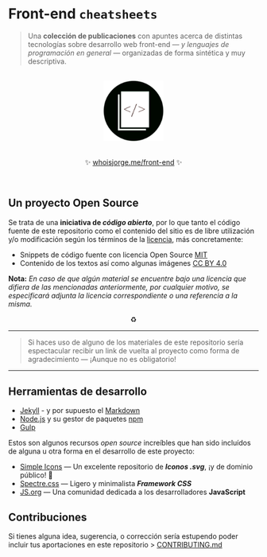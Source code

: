 # Front-end `cheatsheets`

> Una __colección de publicaciones__ con apuntes acerca de distintas tecnologías sobre desarrollo web front-end — _y lenguajes de programación en general_ —  organizadas de forma sintética y muy descriptiva.

<br>
<div align="center">
  <img width="120" src="./docs/header.png" alt="logo">
</div>
<br>

<p align="center">✨ <a href="https://front-end.js.org">whoisjorge.me/front-end</a> ✨</p>

<br>


## Un proyecto Open Source
Se trata de una **iniciativa de _código abierto_**, por lo que tanto el código fuente de este repositorio como el contenido del sitio es de libre utilización y/o modificación según los términos de la [licencia](/LICENSE), más concretamente:

- Snippets de código fuente con licencia Open Source [MIT]
- Contenido de los textos así como algunas imágenes [CC BY 4.0]

**Nota:** _En caso de que algún material se encuentre bajo una licencia que difiera de las mencionadas anteriormente, por cualquier motivo, se especificará adjunta la licencia correspondiente o una referencia a la misma._

<p align="center">♻️</p>

<hr>

> Si haces uso de alguno de los materiales de este repositorio sería espectacular recibir un link de vuelta al proyecto como forma de agradecimiento — ¡Aunque no es obligatorio!

<hr>



## Herramientas de desarrollo
- [Jekyll] - y por supuesto el [Markdown]
- [Node.js] y su gestor de paquetes [npm]
- [Gulp]

Estos son algunos recursos _open source_ increíbles que han sido incluídos de alguna u otra forma en el desarrollo de este proyecto:

- [Simple Icons] — Un excelente repositorio de **_Iconos .svg_**, ¡y de dominio público! 🐋
- [Spectre.css] — Ligero y minimalista **_Framework CSS_**
- [JS.org] — Una comunidad dedicada a los desarrolladores **JavaScript**



## Contribuciones
Si tienes alguna idea, sugerencia, o corrección sería estupendo poder incluir tus aportaciones en este repositorio > [CONTRIBUTING.md](/docs/CONTRIBUTING.md)


<br>

<!-- Link ref. -->
[MIT]: https://opensource.org/licenses/MIT
[CC BY 4.0]: https://creativecommons.org/licenses/by/4.0/deed.es_ES

[Jekyll]: http://jekyllrb.com
[Markdown]: https://guides.github.com/features/mastering-markdown/
[Node.js]: https://nodejs.org
[npm]: https://www.npmjs.com
[Gulp]: http://gulpjs.com
[Simple Icons]: https://github.com/simple-icons/simple-icons
[Spectre.css]: https://picturepan2.github.io/spectre/
[JS.org]: https://js.org
[.JSON]: http://www.json.org/